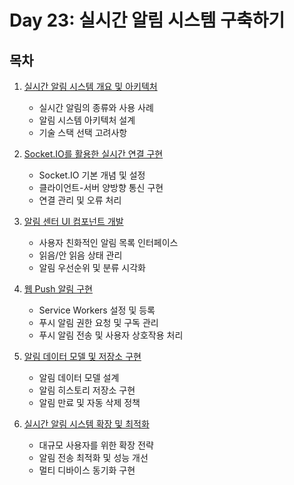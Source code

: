 # Day 23: 실시간 알림 시스템 구축하기

## 목차

1. [실시간 알림 시스템 개요 및 아키텍처](./1.md)
   - 실시간 알림의 종류와 사용 사례
   - 알림 시스템 아키텍처 설계
   - 기술 스택 선택 고려사항

2. [Socket.IO를 활용한 실시간 연결 구현](./2.md)
   - Socket.IO 기본 개념 및 설정
   - 클라이언트-서버 양방향 통신 구현
   - 연결 관리 및 오류 처리

3. [알림 센터 UI 컴포넌트 개발](./3.md)
   - 사용자 친화적인 알림 목록 인터페이스
   - 읽음/안 읽음 상태 관리
   - 알림 우선순위 및 분류 시각화

4. [웹 Push 알림 구현](./4.md)
   - Service Workers 설정 및 등록
   - 푸시 알림 권한 요청 및 구독 관리
   - 푸시 알림 전송 및 사용자 상호작용 처리

5. [알림 데이터 모델 및 저장소 구현](./5.md)
   - 알림 데이터 모델 설계
   - 알림 히스토리 저장소 구현
   - 알림 만료 및 자동 삭제 정책

6. [실시간 알림 시스템 확장 및 최적화](./6.md)
   - 대규모 사용자를 위한 확장 전략
   - 알림 전송 최적화 및 성능 개선
   - 멀티 디바이스 동기화 구현 